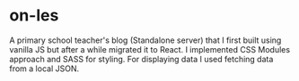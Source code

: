 # on-les
A primary school teacher's blog (Standalone server) that I first built using vanilla JS but after a while migrated it to React. I implemented CSS Modules approach and SASS for styling. For displaying data I used fetching data from a local JSON.
